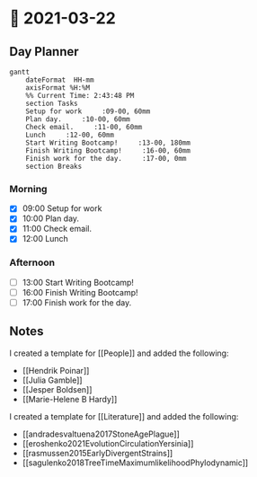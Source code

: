 # 📆 2021-03-22

## Day Planner

```mermaid
gantt
    dateFormat  HH-mm
    axisFormat %H:%M
    %% Current Time: 2:43:48 PM
    section Tasks
    Setup for work     :09-00, 60mm
    Plan day.     :10-00, 60mm
    Check email.     :11-00, 60mm
    Lunch     :12-00, 60mm
    Start Writing Bootcamp!     :13-00, 180mm
    Finish Writing Bootcamp!     :16-00, 60mm
    Finish work for the day.     :17-00, 0mm
    section Breaks

```

### Morning

- [x] 09:00 Setup for work
- [x] 10:00 Plan day.
- [x] 11:00 Check email.
- [x] 12:00 Lunch

### Afternoon

- [ ] 13:00 Start Writing Bootcamp!
- [ ] 16:00 Finish Writing Bootcamp!
- [ ] 17:00 Finish work for the day.

## Notes

I created a template for [[People]] and added the following:

- [[Hendrik Poinar]]
- [[Julia Gamble]]
- [[Jesper Boldsen]]
- [[Marie-Helene B Hardy]]

I created a template for [[Literature]] and added the following:

- [[andradesvaltuena2017StoneAgePlague]]
- [[eroshenko2021EvolutionCirculationYersinia]]
- [[rasmussen2015EarlyDivergentStrains]]
- [[sagulenko2018TreeTimeMaximumlikelihoodPhylodynamic]]

